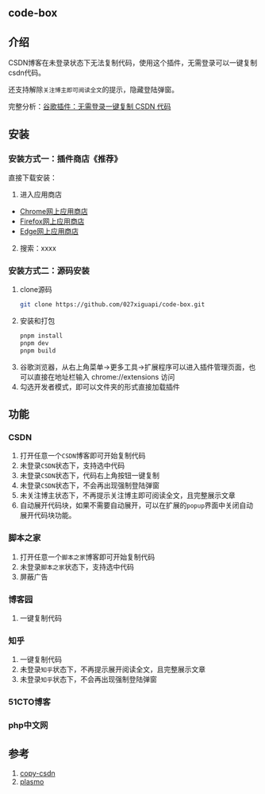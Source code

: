 ## code-box

## 介绍

CSDN博客在未登录状态下无法复制代码，使用这个插件，无需登录可以一键复制csdn代码。

还支持解除`关注博主即可阅读全文`的提示，隐藏登陆弹窗。

完整分析：[谷歌插件：无需登录一键复制 CSDN 代码](https://lwebapp.com/zh/post/copy-csdn)

## 安装

### 安装方式一：插件商店《推荐》

直接下载安装：
1. 进入应用商店
 - [Chrome网上应用商店](https://chrome.google.com/webstore/category/extensions?hl=zh-CN)
 - [Firefox网上应用商店](https://addons.mozilla.org/zh-CN/firefox/)
 - [Edge网上应用商店](https://microsoftedge.microsoft.com/addons/Microsoft-Edge-Extensions-Home?hl=zh-CN)
2. 搜索：xxxx

### 安装方式二：源码安装

1. clone源码
   ```sh
   git clone https://github.com/027xiguapi/code-box.git
   ```
2. 安装和打包
   ```sh
   pnpm install
   pnpm dev
   pnpm build
   ```
3. 谷歌浏览器，从右上角菜单->更多工具->扩展程序可以进入插件管理页面，也可以直接在地址栏输入 chrome://extensions 访问
4. 勾选开发者模式，即可以文件夹的形式直接加载插件

## 功能
### CSDN

1. 打开任意一个`CSDN`博客即可开始复制代码
2. 未登录`CSDN`状态下，支持选中代码
3. 未登录`CSDN`状态下，代码右上角按钮一键复制
4. 未登录`CSDN`状态下，不会再出现强制登陆弹窗
5. 未关注博主状态下，不再提示关注博主即可阅读全文，且完整展示文章
6. 自动展开代码块，如果不需要自动展开，可以在扩展的`popup`界面中关闭自动展开代码块功能。

### 脚本之家

1. 打开任意一个`脚本之家`博客即可开始复制代码
2. 未登录`脚本之家`状态下，支持选中代码
3. 屏蔽广告

### 博客园

1. 一键复制代码

### 知乎

1. 一键复制代码
2. 未登录`知乎`状态下，不再提示展开阅读全文，且完整展示文章
3. 未登录`知乎`状态下，不会再出现强制登陆弹窗

### 51CTO博客

### php中文网

## 参考

1. [copy-csdn](https://github.com/openHacking/copy-csdn)
2. [plasmo](https://github.com/PlasmoHQ/plasmo)